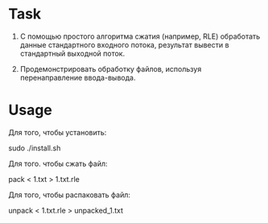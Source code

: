 # Task

1. С помощью простого алгоритма сжатия (например, RLE) обработать
данные стандартного входного потока, результат вывести в
стандартный выходной поток.

2. Продемонстрировать обработку файлов, используя перенаправление
ввода-вывода.

# Usage

Для того, чтобы установить:

sudo ./install.sh


Для того. чтобы сжать файл:

pack < 1.txt > 1.txt.rle


Для того, чтобы распаковать файл:

unpack < 1.txt.rle > unpacked_1.txt
